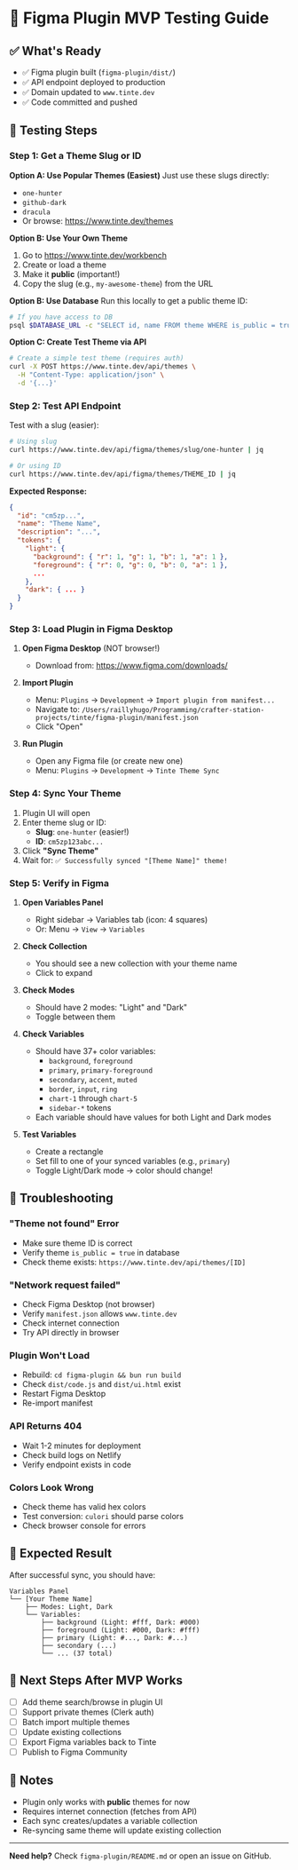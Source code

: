 # 🧪 Figma Plugin MVP Testing Guide

## ✅ What's Ready

- ✅ Figma plugin built (`figma-plugin/dist/`)
- ✅ API endpoint deployed to production
- ✅ Domain updated to `www.tinte.dev`
- ✅ Code committed and pushed

## 🚀 Testing Steps

### Step 1: Get a Theme Slug or ID

**Option A: Use Popular Themes (Easiest)**
Just use these slugs directly:

- `one-hunter`
- `github-dark`
- `dracula`
- Or browse: https://www.tinte.dev/themes

**Option B: Use Your Own Theme**

1. Go to https://www.tinte.dev/workbench
2. Create or load a theme
3. Make it **public** (important!)
4. Copy the slug (e.g., `my-awesome-theme`) from the URL

**Option B: Use Database**
Run this locally to get a public theme ID:

```bash
# If you have access to DB
psql $DATABASE_URL -c "SELECT id, name FROM theme WHERE is_public = true LIMIT 1;"
```

**Option C: Create Test Theme via API**

```bash
# Create a simple test theme (requires auth)
curl -X POST https://www.tinte.dev/api/themes \
  -H "Content-Type: application/json" \
  -d '{...}'
```

### Step 2: Test API Endpoint

Test with a slug (easier):

```bash
# Using slug
curl https://www.tinte.dev/api/figma/themes/slug/one-hunter | jq

# Or using ID
curl https://www.tinte.dev/api/figma/themes/THEME_ID | jq
```

**Expected Response:**

```json
{
  "id": "cm5zp...",
  "name": "Theme Name",
  "description": "...",
  "tokens": {
    "light": {
      "background": { "r": 1, "g": 1, "b": 1, "a": 1 },
      "foreground": { "r": 0, "g": 0, "b": 0, "a": 1 },
      ...
    },
    "dark": { ... }
  }
}
```

### Step 3: Load Plugin in Figma Desktop

1. **Open Figma Desktop** (NOT browser!)
   - Download from: https://www.figma.com/downloads/

2. **Import Plugin**
   - Menu: `Plugins` → `Development` → `Import plugin from manifest...`
   - Navigate to: `/Users/raillyhugo/Programming/crafter-station-projects/tinte/figma-plugin/manifest.json`
   - Click "Open"

3. **Run Plugin**
   - Open any Figma file (or create new one)
   - Menu: `Plugins` → `Development` → `Tinte Theme Sync`

### Step 4: Sync Your Theme

1. Plugin UI will open
2. Enter theme slug or ID:
   - **Slug**: `one-hunter` (easier!)
   - **ID**: `cm5zp123abc...`
3. Click **"Sync Theme"**
4. Wait for: `✅ Successfully synced "[Theme Name]" theme!`

### Step 5: Verify in Figma

1. **Open Variables Panel**
   - Right sidebar → Variables tab (icon: 4 squares)
   - Or: Menu → `View` → `Variables`

2. **Check Collection**
   - You should see a new collection with your theme name
   - Click to expand

3. **Check Modes**
   - Should have 2 modes: "Light" and "Dark"
   - Toggle between them

4. **Check Variables**
   - Should have 37+ color variables:
     - `background`, `foreground`
     - `primary`, `primary-foreground`
     - `secondary`, `accent`, `muted`
     - `border`, `input`, `ring`
     - `chart-1` through `chart-5`
     - `sidebar-*` tokens
   - Each variable should have values for both Light and Dark modes

5. **Test Variables**
   - Create a rectangle
   - Set fill to one of your synced variables (e.g., `primary`)
   - Toggle Light/Dark mode → color should change!

## 🐛 Troubleshooting

### "Theme not found" Error

- Make sure theme ID is correct
- Verify theme `is_public = true` in database
- Check theme exists: `https://www.tinte.dev/api/themes/[ID]`

### "Network request failed"

- Check Figma Desktop (not browser)
- Verify `manifest.json` allows `www.tinte.dev`
- Check internet connection
- Try API directly in browser

### Plugin Won't Load

- Rebuild: `cd figma-plugin && bun run build`
- Check `dist/code.js` and `dist/ui.html` exist
- Restart Figma Desktop
- Re-import manifest

### API Returns 404

- Wait 1-2 minutes for deployment
- Check build logs on Netlify
- Verify endpoint exists in code

### Colors Look Wrong

- Check theme has valid hex colors
- Test conversion: `culori` should parse colors
- Check browser console for errors

## 📸 Expected Result

After successful sync, you should have:

```
Variables Panel
└── [Your Theme Name]
    ├── Modes: Light, Dark
    └── Variables:
        ├── background (Light: #fff, Dark: #000)
        ├── foreground (Light: #000, Dark: #fff)
        ├── primary (Light: #..., Dark: #...)
        ├── secondary (...)
        └── ... (37 total)
```

## 🎯 Next Steps After MVP Works

- [ ] Add theme search/browse in plugin UI
- [ ] Support private themes (Clerk auth)
- [ ] Batch import multiple themes
- [ ] Update existing collections
- [ ] Export Figma variables back to Tinte
- [ ] Publish to Figma Community

## 📝 Notes

- Plugin only works with **public** themes for now
- Requires internet connection (fetches from API)
- Each sync creates/updates a variable collection
- Re-syncing same theme will update existing collection

---

**Need help?** Check `figma-plugin/README.md` or open an issue on GitHub.
